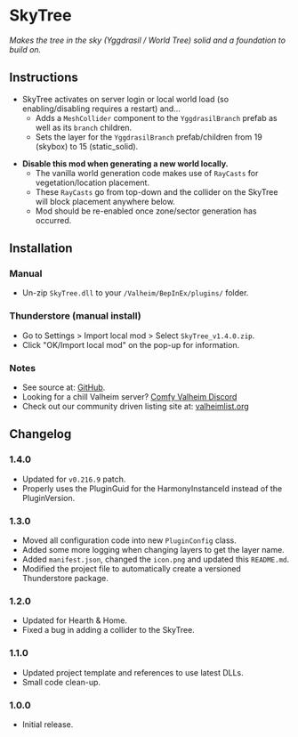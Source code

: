 # SkyTree

*Makes the tree in the sky (Yggdrasil / World Tree) solid and a foundation to build on.*

## Instructions

  * SkyTree activates on server login or local world load (so enabling/disabling requires a restart) and...
    * Adds a `MeshCollider` component to the `YggdrasilBranch` prefab as well as its `branch` children.
    * Sets the layer for the `YggdrasilBranch` prefab/children from 19 (skybox) to 15 (static_solid).

  - **Disable this mod when generating a new world locally.**
    - The vanilla world generation code makes use of `RayCasts` for vegetation/location placement.
    - These `RayCasts` go from top-down and the collider on the SkyTree will block placement anywhere below.
    - Mod should be re-enabled once zone/sector generation has occurred.

## Installation

### Manual

  * Un-zip `SkyTree.dll` to your `/Valheim/BepInEx/plugins/` folder.

### Thunderstore (manual install)

  * Go to Settings > Import local mod > Select `SkyTree_v1.4.0.zip`.
  * Click "OK/Import local mod" on the pop-up for information.

### Notes

  * See source at: [GitHub](https://github.com/redseiko/ComfyMods/tree/main/SkyTree).
  * Looking for a chill Valheim server? [Comfy Valheim Discord](https://discord.gg/ameHJz5PFk)
  * Check out our community driven listing site at: [valheimlist.org](https://valheimlist.org/)

## Changelog

### 1.4.0

  * Updated for `v0.216.9` patch.
  * Properly uses the PluginGuid for the HarmonyInstanceId instead of the PluginVersion.

### 1.3.0

  * Moved all configuration code into new `PluginConfig` class.
  * Added some more logging when changing layers to get the layer name.
  * Added `manifest.json`, changed the `icon.png` and updated this `README.md`.
  * Modified the project file to automatically create a versioned Thunderstore package.

### 1.2.0

  * Updated for Hearth & Home.
  * Fixed a bug in adding a collider to the SkyTree.

### 1.1.0

  * Updated project template and references to use latest DLLs.
  * Small code clean-up.

### 1.0.0

  * Initial release.